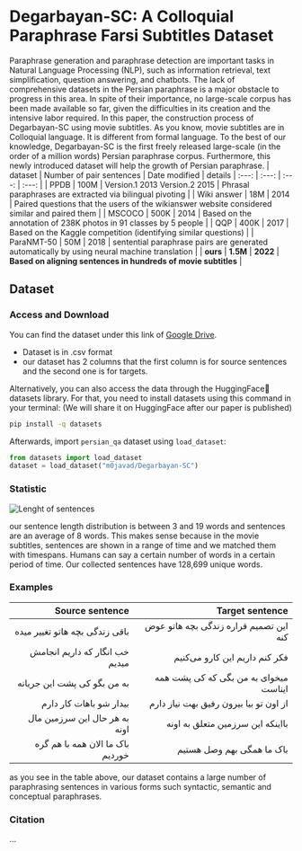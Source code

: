 # Degarbayan-SC: A Colloquial Paraphrase Farsi Subtitles Dataset
Paraphrase generation and paraphrase detection are important tasks in Natural Language Processing (NLP), such as information retrieval, text simplification, question answering, and chatbots. The lack of comprehensive datasets in the Persian paraphrase is a major obstacle to progress in this area. In spite of their importance, no large-scale corpus has been made available so far, given the difficulties in its creation and the intensive labor required. In this paper, the construction process of Degarbayan-SC using movie subtitles. As you know, movie subtitles are in Colloquial language. It is different from formal language.  To the best of our knowledge, Degarbayan-SC is the first freely released large-scale (in the order of a million words) Persian paraphrase corpus. Furthermore, this newly introduced dataset will help the growth of Persian paraphrase. 
| dataset | Number of pair sentences | Date modified | details
| :---: | :---: | :---: | :---: |
| PPDB | 100M | Version.1 2013  Version.2 2015 | Phrasal paraphrases are extracted via bilingual pivoting |
| Wiki answer | 18M | 2014 | Paired questions that the users of the wikianswer website considered similar and paired them |
| MSCOCO | 500K | 2014 | Based on the annotation of 238K photos in 91 classes by 5 people |
| QQP | 400K | 2017 | Based on the Kaggle competition (identifying similar questions) |
| ParaNMT-50 | 50M | 2018 | sentential paraphrase pairs are generated automatically by using neural machine translation |
| **ours** | **1.5M** | **2022** | **Based on aligning sentences in hundreds of movie subtitles** |
 
 
## Dataset

### Access and Download
You can find the dataset under this link of [Google Drive](https://drive.google.com/file/d/1-0B-t9MISKmymaBn88ay4EUS1X7awwLL/view?usp=sharing).
- Dataset is in .csv format
- our dataset has 2 columns that the first column is for source sentences and the second one is for targets.

Alternatively, you can also access the data through the HuggingFace🤗 datasets library.
For that, you need to install datasets using this command in your terminal:
(We will share it on HuggingFace after our paper is published)
```sh
pip install -q datasets
```

Afterwards, import `persian_qa` dataset using `load_dataset`:

```python
from datasets import load_dataset
dataset = load_dataset("m0javad/Degarbayan-SC")
```

### Statistic
![Lenght of sentences](https://i.ibb.co/C1RJhTZ/lenght.jpg")

our sentence length distribution is between 3 and 19 words and sentences are an average of 8 words. This makes sense because in the movie subtitles, sentences are shown in a range of time and we matched them with timespans. Humans can say a certain number of words in a certain period of time. Our collected sentences have 128,699 unique words.

### Examples

| Source sentence | Target sentence |
| ---: | ---: |
| باقی زندگی بچه هاتو تغییر میده | این تصمیم قراره زندگی بچه هاتو عوض کنه| 
| خب انگار که داریم انجامش میدیم | فکر کنم داریم این کارو می‌کنیم |
| به من بگو کی پشت این جریانه | میخوای به من بگی که کی پشت همه ایناست | 
| بیدار شو   باهات کار دارم | از اون تو بیا بیرون رفیق بهت نیاز دارم |
|به هر حال  این سرزمین مال اونه | بااینکه این سرزمین متعلق به اونه  | 
|باک  ما الان همه با هم گره خوردیم |  باک  ما همگی بهم وصل هستیم| 

as you see in the table above, our dataset contains a large number of paraphrasing sentences in various forms such syntactic, semantic and conceptual paraphrases.

### Citation
...
